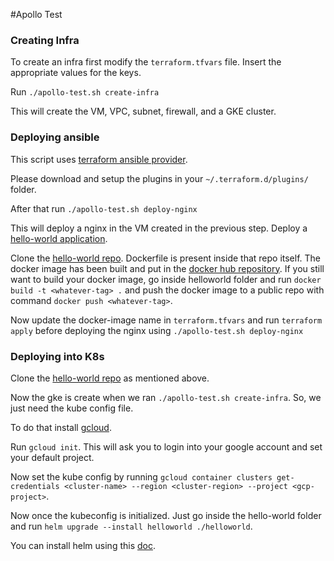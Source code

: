 #Apollo Test

### Creating Infra
To create an infra first modify the `terraform.tfvars` file. Insert the appropriate values for the keys.

Run `./apollo-test.sh create-infra`

This will create the VM, VPC, subnet, firewall, and a GKE cluster.


### Deploying ansible
This script uses [terraform ansible provider](https://nicholasbering.ca/tools/2018/01/08/introducing-terraform-provider-ansible/#:~:text=The%20logical%20provider%20creates%20an,from%20Terraform%20state%20to%20files.).

Please download and setup the plugins in your `~/.terraform.d/plugins/` folder.

After that run `./apollo-test.sh deploy-nginx`

This will deploy a nginx in the VM created in the previous step. Deploy a [hello-world application](https://github.com/shubhasish/hello-world).

Clone the [hello-world repo](https://github.com/shubhasish/hello-world).
Dockerfile is present inside that repo itself. The docker image has been built and put in the [docker hub repository](https://hub.docker.com/repository/docker/shubhashish/helloworld).
If you still want to build your docker image, go inside helloworld folder and run `docker build -t <whatever-tag> .` and push the docker image to a public repo with command `docker push <whatever-tag>`.

Now update the docker-image name in `terraform.tfvars` and run `terraform apply` before deploying the nginx using `./apollo-test.sh deploy-nginx`

### Deploying into K8s

Clone the [hello-world repo](https://github.com/shubhasish/hello-world) as mentioned above.

Now the gke is create when we ran `./apollo-test.sh create-infra`. So, we just need the kube config file.

To do that install [gcloud](https://cloud.google.com/sdk/install).

Run `gcloud init`. This will ask you to login into your google account and set your default project.

Now set the kube config by running `gcloud container clusters get-credentials <cluster-name> --region <cluster-region> --project <gcp-project>`.

Now once the kubeconfig is initialized. Just go inside the hello-world folder and run `helm upgrade --install helloworld ./helloworld`.

You can install helm using this [doc](https://helm.sh/docs/intro/install/).
